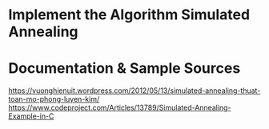 # Implement the Algorithm Simulated Annealing 
# Documentation & Sample Sources
https://vuonghienuit.wordpress.com/2012/05/13/simulated-annealing-thuat-toan-mo-phong-luyen-kim/
https://www.codeproject.com/Articles/13789/Simulated-Annealing-Example-in-C
